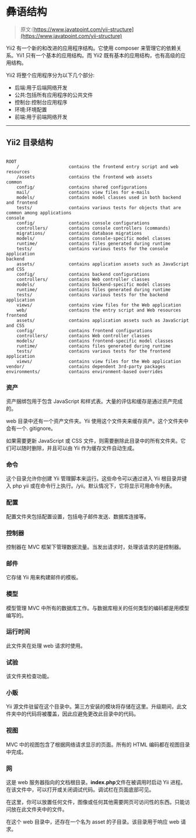 # 彝语结构

> 原文:[https://www.javatpoint.com/yii-structure](https://www.javatpoint.com/yii-structure)

Yii2 有一个新的和改进的应用程序结构。它使用 composer 来管理它的依赖关系。Yii1 只有一个基本的应用结构。而 Yii2 既有基本的应用结构，也有高级的应用结构。

Yii2 将整个应用程序分为以下几个部分:

*   后端:用于后端网络开发
*   公共:包括所有应用程序的公共文件
*   控制台:控制台应用程序
*   环境:环境配置
*   前端:用于前端网络开发

* * *

## Yii2 目录结构

```

ROOT
    /                   contains the frontend entry script and web resources
    /assets             contains the frontend web assets
common
    config/             contains shared configurations
    mail/               contains view files for e-mails
    models/             contains model classes used in both backend and frontend
    tests/              contains various tests for objects that are common among applications
console
    config/             contains console configurations
    controllers/        contains console controllers (commands)
    migrations/         contains database migrations
    models/             contains console-specific model classes
    runtime/            contains files generated during runtime
    tests/              contains various tests for the console application
backend
    assets/             contains application assets such as JavaScript and CSS
    config/             contains backend configurations
    controllers/        contains Web controller classes
    models/             contains backend-specific model classes
    runtime/            contains files generated during runtime
    tests/              contains various tests for the backend application
    views/              contains view files for the Web application
    web/                contains the entry script and Web resources
frontend
    assets/             contains application assets such as JavaScript and CSS
    config/             contains frontend configurations
    controllers/        contains Web controller classes
    models/             contains frontend-specific model classes
    runtime/            contains files generated during runtime
    tests/              contains various tests for the frontend application
    views/              contains view files for the Web application
vendor/                 contains dependent 3rd-party packages
environments/           contains environment-based overrides

```

### 资产

资产捆绑包用于包含 JavaScript 和样式表。大量的评估和缓存是通过资产完成的。

web 目录中还有一个资产文件夹。Yii 使用这个文件夹来缓存资产。这个文件夹中会有一个. gitignore。

如果需要更新 JavaScript 或 CSS 文件，则需要删除此目录中的所有文件夹。它们可以随时删除，并且可以由 Yii 作为缓存文件自动生成。

### 命令

这个目录允许你创建 Yii 管理脚本来运行。这些命令可以通过进入 Yii 根目录并键入 php yii 或在命令行上执行。/yii。默认情况下，它将显示可用命令列表。

### 配置

配置文件夹包括配置设置，包括电子邮件发送、数据库连接等。

### 控制器

控制器在 MVC 框架下管理数据流量。当发出请求时，处理该请求的是控制器。

### 邮件

它存储 Yii 用来构建邮件的模板。

### 模型

模型管理 MVC 中所有的数据库工作。与数据库相关的任何类型的编码都是用模型编写的。

### 运行时间

此文件夹在处理 web 请求时使用。

### 试验

该文件夹检查功能。

### 小贩

Yii 源文件驻留在这个目录中。第三方安装的模块将存储在这里。升级期间，此文件夹中的代码将被覆盖，因此应避免更改此目录中的代码。

### 视图

MVC 中的视图包含了根据网络请求显示的页面。所有的 HTML 编码都在视图目录中完成。

### 网

这是 web 服务器指向的文档根目录。**index.php**文件在被调用时启动 Yii 进程。在该文件中，可以打开或关闭调试代码。调试栏在页面底部可见。

在这里，你可以放置任何文件，图像或任何其他需要网页可访问性的东西。只能访问放在此文件夹中的文件。

在这个 web 目录中，还存在一个名为 asset 的子目录。该目录用于响应 web 请求。